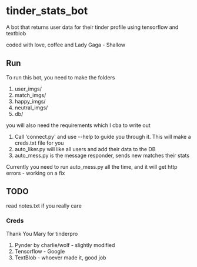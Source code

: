 # tinder_stats_bot

A bot that returns user data for their tinder profile using tensorflow and textblob

coded with love, coffee and Lady Gaga - Shallow

## Run
To run this bot, you need to make the folders
1. user_imgs/
2. match_imgs/
3. happy_imgs/
4. neutral_imgs/
5. db/

you will also need the requirements which I cba to write out

1. Call 'connect.py' and use --help to guide you through it. This will make a creds.txt file for you
2. auto_liker.py will like all users and add their data to the DB 
3. auto_mess.py is the message responder, sends new matches their stats

Currently you need to run auto_mess.py all the time, and it will get http errors - working on a fix

## TODO
read notes.txt if you really care

### Creds

Thank You Mary for tinderpro

1. Pynder by charlie/wolf - slightly modified
2. Tensorflow - Google
3. TextBlob - whoever made it, good job

